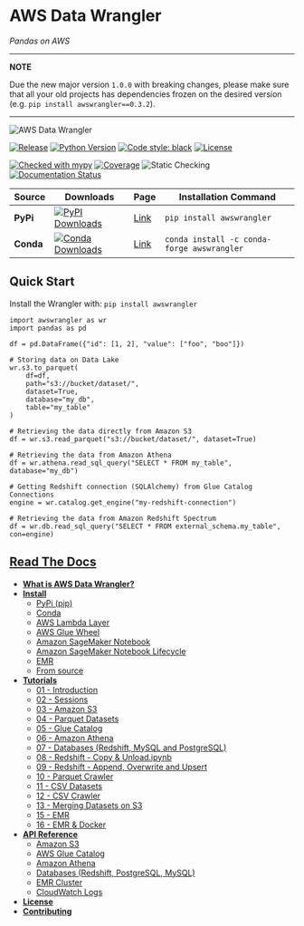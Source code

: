 # AWS Data Wrangler
*Pandas on AWS*

---

**NOTE**

Due the new major version `1.0.0` with breaking changes, please make sure that all your old projects has dependencies frozen on the desired version (e.g. `pip install awswrangler==0.3.2`).

---

![AWS Data Wrangler](docs/source/_static/logo2.png?raw=true "AWS Data Wrangler")

[![Release](https://img.shields.io/badge/release-1.1.2-brightgreen.svg)](https://pypi.org/project/awswrangler/)
[![Python Version](https://img.shields.io/badge/python-3.6%20%7C%203.7%20%7C%203.8-brightgreen.svg)](https://anaconda.org/conda-forge/awswrangler)
[![Code style: black](https://img.shields.io/badge/code%20style-black-000000.svg)](https://github.com/psf/black)
[![License](https://img.shields.io/badge/License-Apache%202.0-blue.svg)](https://opensource.org/licenses/Apache-2.0)

[![Checked with mypy](http://www.mypy-lang.org/static/mypy_badge.svg)](http://mypy-lang.org/)
[![Coverage](https://img.shields.io/badge/coverage-100%25-brightgreen.svg)](https://pypi.org/project/awswrangler/)
![Static Checking](https://github.com/awslabs/aws-data-wrangler/workflows/Static%20Checking/badge.svg?branch=master)
[![Documentation Status](https://readthedocs.org/projects/aws-data-wrangler/badge/?version=latest)](https://aws-data-wrangler.readthedocs.io/?badge=latest)

| Source    | Downloads                                                                                                                       | Page                                                 | Installation Command                       |
|-----------|---------------------------------------------------------------------------------------------------------------------------------|------------------------------------------------------|--------------------------------------------|
| **PyPi**  | [![PyPI Downloads](https://img.shields.io/pypi/dm/awswrangler.svg)](https://pypi.org/project/awswrangler/)                      | [Link](https://pypi.org/project/awswrangler/)        | `pip install awswrangler`                  |
| **Conda** | [![Conda Downloads](https://img.shields.io/conda/dn/conda-forge/awswrangler.svg)](https://anaconda.org/conda-forge/awswrangler) | [Link](https://anaconda.org/conda-forge/awswrangler) | `conda install -c conda-forge awswrangler` |

## Quick Start

Install the Wrangler with: `pip install awswrangler`

```py3
import awswrangler as wr
import pandas as pd

df = pd.DataFrame({"id": [1, 2], "value": ["foo", "boo"]})

# Storing data on Data Lake
wr.s3.to_parquet(
    df=df,
    path="s3://bucket/dataset/",
    dataset=True,
    database="my_db",
    table="my_table"
)

# Retrieving the data directly from Amazon S3
df = wr.s3.read_parquet("s3://bucket/dataset/", dataset=True)

# Retrieving the data from Amazon Athena
df = wr.athena.read_sql_query("SELECT * FROM my_table", database="my_db")

# Getting Redshift connection (SQLAlchemy) from Glue Catalog Connections
engine = wr.catalog.get_engine("my-redshift-connection")

# Retrieving the data from Amazon Redshift Spectrum
df = wr.db.read_sql_query("SELECT * FROM external_schema.my_table", con=engine)
```

## [Read The Docs](https://aws-data-wrangler.readthedocs.io/)

- [**What is AWS Data Wrangler?**](https://aws-data-wrangler.readthedocs.io/en/latest/what.html)
- [**Install**](https://aws-data-wrangler.readthedocs.io/en/latest/install.html)
  - [PyPi (pip)](https://aws-data-wrangler.readthedocs.io/en/latest/install.html#pypi-pip)
  - [Conda](https://aws-data-wrangler.readthedocs.io/en/latest/install.html#conda)
  - [AWS Lambda Layer](https://aws-data-wrangler.readthedocs.io/en/latest/install.html#aws-lambda-layer)
  - [AWS Glue Wheel](https://aws-data-wrangler.readthedocs.io/en/latest/install.html#aws-glue-wheel)
  - [Amazon SageMaker Notebook](https://aws-data-wrangler.readthedocs.io/en/latest/install.html#amazon-sagemaker-notebook)
  - [Amazon SageMaker Notebook Lifecycle](https://aws-data-wrangler.readthedocs.io/en/latest/install.html#amazon-sagemaker-notebook-lifecycle)
  - [EMR](https://aws-data-wrangler.readthedocs.io/en/latest/install.html#emr)
  - [From source](https://aws-data-wrangler.readthedocs.io/en/latest/install.html#from-source)
- [**Tutorials**](https://github.com/awslabs/aws-data-wrangler/tree/master/tutorials)
  - [01 - Introduction](https://github.com/awslabs/aws-data-wrangler/blob/master/tutorials/01%20-%20Introduction.ipynb)
  - [02 - Sessions](https://github.com/awslabs/aws-data-wrangler/blob/master/tutorials/02%20-%20Sessions.ipynb)
  - [03 - Amazon S3](https://github.com/awslabs/aws-data-wrangler/blob/master/tutorials/03%20-%20Amazon%20S3.ipynb)
  - [04 - Parquet Datasets](https://github.com/awslabs/aws-data-wrangler/blob/master/tutorials/04%20-%20Parquet%20Datasets.ipynb)
  - [05 - Glue Catalog](https://github.com/awslabs/aws-data-wrangler/blob/master/tutorials/05%20-%20Glue%20Catalog.ipynb)
  - [06 - Amazon Athena](https://github.com/awslabs/aws-data-wrangler/blob/master/tutorials/06%20-%20Amazon%20Athena.ipynb)
  - [07 - Databases (Redshift, MySQL and PostgreSQL)](https://github.com/awslabs/aws-data-wrangler/blob/master/tutorials/07%20-%20Redshift%2C%20MySQL%2C%20PostgreSQL.ipynb)
  - [08 - Redshift - Copy & Unload.ipynb](https://github.com/awslabs/aws-data-wrangler/blob/master/tutorials/08%20-%20Redshift%20-%20Copy%20%26%20Unload.ipynb)
  - [09 - Redshift - Append, Overwrite and Upsert](https://github.com/awslabs/aws-data-wrangler/blob/master/tutorials/09%20-%20Redshift%20-%20Append%2C%20Overwrite%2C%20Upsert.ipynb)
  - [10 - Parquet Crawler](https://github.com/awslabs/aws-data-wrangler/blob/master/tutorials/10%20-%20Parquet%20Crawler.ipynb)
  - [11 - CSV Datasets](https://github.com/awslabs/aws-data-wrangler/blob/master/tutorials/11%20-%20CSV%20Datasets.ipynb)
  - [12 - CSV Crawler](https://github.com/awslabs/aws-data-wrangler/blob/master/tutorials/12%20-%20CSV%20Crawler.ipynb)
  - [13 - Merging Datasets on S3](https://github.com/awslabs/aws-data-wrangler/blob/master/tutorials/13%20-%20Merging%20Datasets%20on%20S3.ipynb)
  - [15 - EMR](https://github.com/awslabs/aws-data-wrangler/blob/master/tutorials/15%20-%20EMR.ipynb)
  - [16 - EMR & Docker](https://github.com/awslabs/aws-data-wrangler/blob/master/tutorials/16%20-%20EMR%20%26%20Docker.ipynb)
- [**API Reference**](https://aws-data-wrangler.readthedocs.io/en/latest/api.html)
  - [Amazon S3](https://aws-data-wrangler.readthedocs.io/en/latest/api.html#amazon-s3)
  - [AWS Glue Catalog](https://aws-data-wrangler.readthedocs.io/en/latest/api.html#aws-glue-catalog)
  - [Amazon Athena](https://aws-data-wrangler.readthedocs.io/en/latest/api.html#amazon-athena)
  - [Databases (Redshift, PostgreSQL, MySQL)](https://aws-data-wrangler.readthedocs.io/en/latest/api.html#databases-redshift-postgresql-mysql)
  - [EMR Cluster](https://aws-data-wrangler.readthedocs.io/en/latest/api.html#emr-cluster)
  - [CloudWatch Logs](https://aws-data-wrangler.readthedocs.io/en/latest/api.html#cloudwatch-logs)
- [**License**](https://github.com/awslabs/aws-data-wrangler/blob/master/LICENSE)
- [**Contributing**](https://github.com/awslabs/aws-data-wrangler/blob/master/CONTRIBUTING.md)
